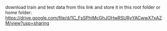 download train and test data from this link and store it in this root folder or home folder:
https://drive.google.com/file/d/1C_FsSPhjMcGhJOHwRSURyYACwwX7xAZM/view?usp=sharing
